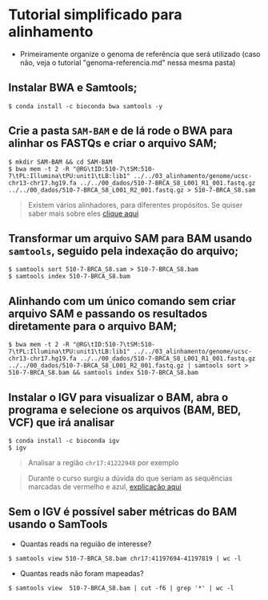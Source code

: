 # Tutorial simplificado para alinhamento

* Primeiramente organize o genoma de referência que será utilizado (caso não, veja o tutorial "genoma-referencia.md" nessa mesma pasta)

## Instalar BWA e Samtools;

```
$ conda install -c bioconda bwa samtools -y
```

## Crie a pasta `SAM-BAM` e de lá rode o BWA para alinhar os FASTQs e criar o arquivo SAM;

```
$ mkdir SAM-BAM && cd SAM-BAM
$ bwa mem -t 2 -R "@RG\tID:510-7\tSM:510-7\tPL:Illumina\tPU:unit1\tLB:lib1" ../../03_alinhamento/genome/ucsc-chr13-chr17.hg19.fa ../../00_dados/510-7-BRCA_S8_L001_R1_001.fastq.gz ../../00_dados/510-7-BRCA_S8_L001_R2_001.fastq.gz > 510-7-BRCA_S8.sam
```

> Existem vários alinhadores, para diferentes propósitos. Se quiser saber mais sobre eles [clique aqui](https://en.wikibooks.org/wiki/Next_Generation_Sequencing_(NGS)/Alignment)

## Transformar um arquivo SAM para BAM usando `samtools`, seguido pela indexação do arquivo;

```
$ samtools sort 510-7-BRCA_S8.sam > 510-7-BRCA_S8.bam
$ samtools index 510-7-BRCA_S8.bam
```

## Alinhando com um único comando sem criar arquivo SAM e passando os resultados diretamente para o arquivo BAM;

```
$ bwa mem -t 2 -R "@RG\tID:510-7\tSM:510-7\tPL:Illumina\tPU:unit1\tLB:lib1" ../../03_alinhamento/genome/ucsc-chr13-chr17.hg19.fa ../../00_dados/510-7-BRCA_S8_L001_R1_001.fastq.gz ../../00_dados/510-7-BRCA_S8_L001_R2_001.fastq.gz | samtools sort > 510-7-BRCA_S8.bam && samtools index 510-7-BRCA_S8.bam
```

## Instalar o IGV para visualizar o BAM, abra o programa e selecione os arquivos (BAM, BED, VCF) que irá analisar

```
$ conda install -c bioconda igv
$ igv
```

> Analisar a região `chr17:41222948` por exemplo

> Durante o curso surgiu a dúvida do que seriam as sequências marcadas de vermelho e azul, [explicação aqui](https://software.broadinstitute.org/software/igv/interpreting_insert_size)


## Sem o IGV é possível saber métricas do BAM usando o SamTools
* Quantas reads na reguião de interesse?
 
```
$ samtools view 510-7-BRCA_S8.bam chr17:41197694-41197819 | wc -l
```

* Quantas reads não foram mapeadas?

```
$ samtools view  510-7-BRCA_S8.bam | cut -f6 | grep '*' | wc -l
```
